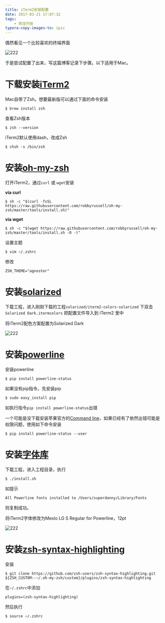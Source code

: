 ```yaml
---
title: iTerm2安装配置
date: 2017-03-21 17:07:32
tags:
	- 奇淫巧技
typora-copy-images-to: ipic
---
```


偶然看见一个比较喜欢的终端界面

![222](https://ww3.sinaimg.cn/large/006tKfTcly1fdukrbiu9lj30hl09m768.jpg)

于是尝试配置了出来，写这篇博客记录下步骤。以下适用于Mac。

<!-- more -->

# 下载安装[iTerm2](http://www.iterm2.com/)

Mac自带了Zsh。想要最新版可以通过下面的命令安装

```
$ brew install zsh
```

查看Zsh版本

```
$ zsh --version
```

iTerm2默认使用dash，改成Zsh

```
$ chsh -s /bin/zsh
```

# 安装[oh-my-zsh](https://github.com/robbyrussell/oh-my-zsh)

打开iTerm2，通过`curl` 或 `wget`安装

**via curl**

```
$ sh -c "$(curl -fsSL https://raw.githubusercontent.com/robbyrussell/oh-my-zsh/master/tools/install.sh)"
```

**via wget**

```
$ sh -c "$(wget https://raw.githubusercontent.com/robbyrussell/oh-my-zsh/master/tools/install.sh -O -)"
```

设置主题

```
$ vim ~/.zshrc
```

修改

```
ZSH_THEME="agnoster"
```

# 安装[solarized](https://github.com/altercation/solarized)

下载工程，进入刚刚下载的工程`solarized/iterm2-colors-solarized` 下双击 `Solarized Dark.itermcolors` 把配置文件导入到 iTerm2 里中

将iTerm2配色方案配置为Solarized Dark

![222](https://ww2.sinaimg.cn/large/006tKfTcly1fdvgkooci7j30pe0h0q5g.jpg)

# 安装[powerline](http://powerline.readthedocs.io/en/latest/installation.html)

安装powerline

```
$ pip install powerline-status
```

如果没有pip指令，先安装pip

```
$ sudo easy_install pip
```

如执行指令`pip install powerline-status`出错

一个可能是没下载安装苹果官方的[Command line](https://developer.apple.com/download/more/?name=for%20Xcode%20)，如果已经有了依然出错可能是权限问题，使用如下命令安装

```
$ pip install powerline-status --user
```

# 安装[字体库](https://github.com/powerline/fonts)

下载工程，进入工程目录，执行

```
$ ./install.sh
```

如提示

```
All Powerline fonts installed to /Users/superdanny/Library/Fonts
```

则复制成功。

将iTerm2字体修改为Meslo LG S Regular for Powerline，12pt

![222](https://ww1.sinaimg.cn/large/006tKfTcly1fdvh22nwk2j30pa0f4mzc.jpg)

# 安装[zsh-syntax-highlighting](https://github.com/zsh-users/zsh-syntax-highlighting)

安装

```
$ git clone https://github.com/zsh-users/zsh-syntax-highlighting.git ${ZSH_CUSTOM:-~/.oh-my-zsh/custom}/plugins/zsh-syntax-highlighting
```

在`~/.zshrc`中添加

```
plugins=(zsh-syntax-highlighting)
```

然后执行

```
$ source ~/.zshrc
```